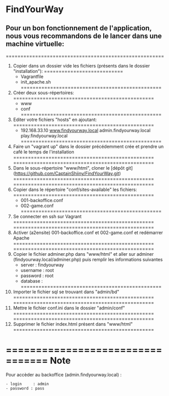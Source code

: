 # FindYourWay


## Pour un bon fonctionnement de l'application, nous vous recommandons de le lancer dans une machine virtuelle:

======================================================
1. Copier dans un dossier vide les fichiers (présents dans le dossier "installation"):
===========================
    - Vagrantfile
    - init_apache.sh
================================================
2. Créer deux sous-répertoires:
================================================
    - www
    - conf
================================================
3. Editer votre fichiers "hosts" en ajoutant:
================================================
    - 192.168.33.10 www.findyourway.local admin.findyourway.local play.findyourway.local
================================================
4. Faire un "vagrant up" dans le dossier précédemment crée et prendre un café le temps de l'installation
================================================
================================================
5. Dans le sous-répertoire "www/html", cloner le [dépôt git] (https://github.com/CaptainShiiny/FindYourWay.git)
================================================
================================================
6. Copier dans le répertoire "conf/sites-available" les fichiers:
================================================
    - 001-backoffice.conf
    - 002-game.conf
================================================
7. Se connecter en ssh sur Vagrant
================================================
================================================
8. Activer (a2ensite) 001-backoffice.conf et 002-game.conf et redémarrer Apache
================================================
================================================
9. Copier le fichier adminer.php dans "www/html" et aller sur adminer (findyourway.local/adminer.php) puis remplir les informations suivantes
    - server : findyourway
    - username : root
    - password : root
    - database :
================================================
10. Importer le fichier sql se trouvant dans "admin/bd"
================================================
================================================
11. Mettre le fichier conf.ini dans le dossier "admin/conf"
================================================
================================================
12. Supprimer le fichier index.html présent dans "www/html"
================================================

=================================
Note
==================================

Pour accèder au backoffice (admin.findyourway.local) :

    - login     : admin
    - password : pass
